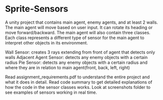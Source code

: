 # Sprite-Sensors
A unity project that contains main agent, enemy agents, and at least 2 walls.  The main agent will move based on user input.  It can rotate its heading or move forward/backward.  The main agent will also contain three classes.  Each class represents a different type of sensor for the main agent to interpret other objects in its environment.

Wall Sensor: creates 3 rays extending from front of agent that detects only walls
Adjacent Agent Sensor: detects any enemy objects with a certain radius
Pie Sensor: detects any enemy objects with a certain radius and where they are in relation to main agent(front, back, left, right)

Read assignment_requirements.pdf to understand the entire project and what it does in detail.  Read code summary to get detailed explanations of how the code in the sensor classes works.  Look at screenshots folder to see examples of sensors working in real time.
